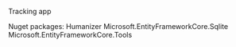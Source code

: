 Tracking app

Nuget packages:
Humanizer
Microsoft.EntityFrameworkCore.Sqlite
Microsoft.EntityFrameworkCore.Tools
